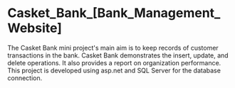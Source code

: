 # Casket_Bank_[Bank_Management_Website]

The Casket Bank mini project's main aim is to keep records of customer transactions in the bank. Casket Bank demonstrates the insert, update, and delete operations. It also provides a report on organization performance. This project is developed using asp.net and SQL Server for the database connection.
